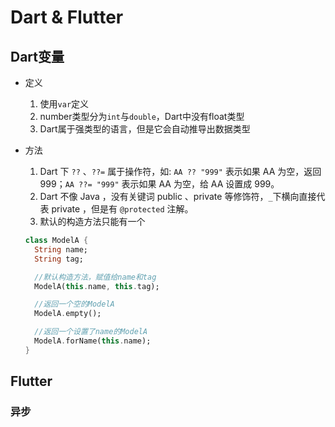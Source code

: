# Dart & Flutter

## Dart变量

+ 定义

  1. 使用`var`定义
  2. number类型分为`int`与`double`，Dart中没有float类型
  3. Dart属于强类型的语言，但是它会自动推导出数据类型

+ 方法

  1. Dart 下 `??` 、`??=` 属于操作符，如: `AA ?? "999"` 表示如果 AA 为空，返回999；`AA ??= "999"` 表示如果 AA 为空，给 AA 设置成 999。
  2. Dart 不像 Java ，没有关键词 public 、private 等修饰符，`_`下横向直接代表 private ，但是有 `@protected` 注解。
  3. 默认的构造方法只能有一个

  ```dart
  class ModelA {
    String name;
    String tag;

    //默认构造方法，赋值给name和tag
    ModelA(this.name, this.tag);

    //返回一个空的ModelA
    ModelA.empty();

    //返回一个设置了name的ModelA
    ModelA.forName(this.name);
  }
  ```

## Flutter

### 异步

